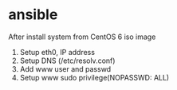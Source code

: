 # ansible
After install system from CentOS 6 iso image
1. Setup eth0, IP address
2. Setup DNS (/etc/resolv.conf)
3. Add www user and passwd
4. Setup www sudo privilege(NOPASSWD: ALL)
